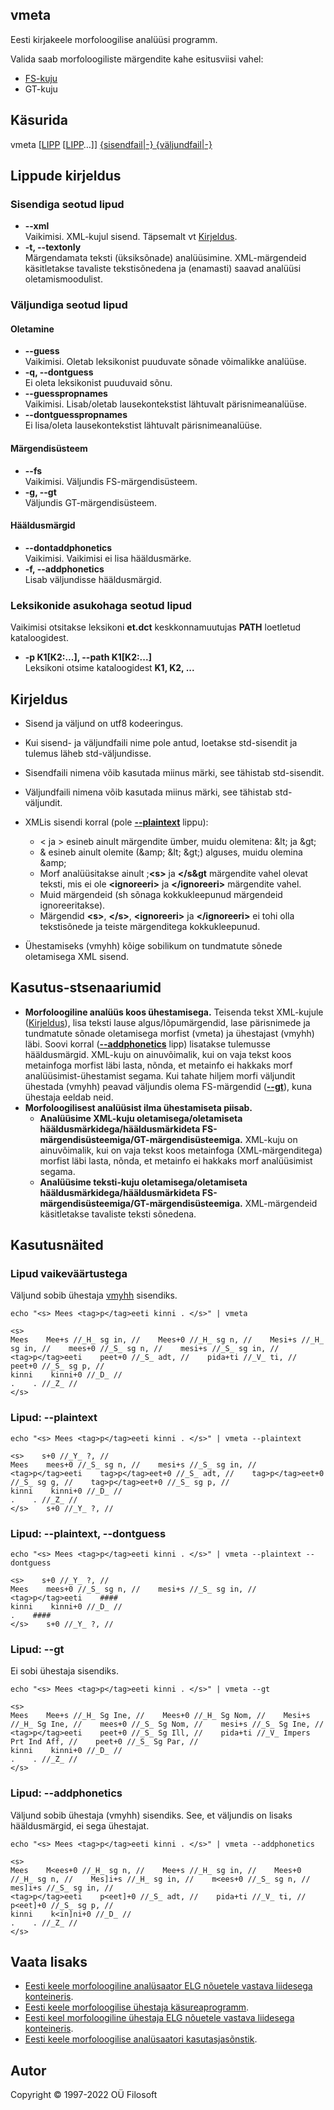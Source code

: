 ## vmeta <a name="algus"></a>
Eesti kirjakeele morfoloogilise analüüsi programm. 

Valida saab morfoloogiliste märgendite kahe esitusviisi vahel:
* [FS-kuju](https://filosoft.ee/html_morf_et/morfoutinfo.html)
* GT-kuju

## Käsurida
vmeta \[[LIPP](#lippude_kirjeldus) \[[LIPP](#lippude_kirjeldus)…\]\] [{sisendfail|-} {väljundfail|-}](#kirjeldus)

## Lippude kirjeldus <a name="lippude_kirjeldus"></a>

### Sisendiga seotud lipud <a name="lipp_sisend"></a>
* **--xml** <br> Vaikimisi. XML-kujul sisend. Täpsemalt vt [Kirjeldus](#kirjeldus).
* **-t, --textonly** <br> Märgendamata teksti (üksiksõnade) analüüsimine. XML-märgendeid käsitletakse
tavaliste tekstisõnedena ja (enamasti) saavad analüüsi oletamismoodulist.

### Väljundiga seotud lipud

#### Oletamine <a name="lipp_oletamine"></a>
* **--guess** <br> Vaikimisi. Oletab leksikonist puuduvate sõnade võimalikke analüüse.
* **-q, --dontguess** <br> Ei oleta leksikonist puuduvaid sõnu. 
* **--guesspropnames** <br> Vaikimisi. Lisab/oletab lausekontekstist lähtuvalt pärisnimeanalüüse.
* **--dontguesspropnames** <br>  Ei lisa/oleta lausekontekstist lähtuvalt pärisnimeanalüüse.

#### Märgendisüsteem <a name="lipp_margendisusteem"></a>
* **--fs** <br> Vaikimisi. Väljundis FS-märgendisüsteem.
* **-g, --gt** <br> Väljundis GT-märgendisüsteem.

#### Hääldusmärgid <a name="lipp_haaldusmargid"></a>
* **--dontaddphonetics** <br> Vaikimisi. Vaikimisi ei lisa hääldusmärke.
* **-f, --addphonetics** <br> Lisab väljundisse hääldusmärgid.

### Leksikonide asukohaga seotud lipud <a name="lipp_leksikonid"></a>
Vaikimisi otsitakse leksikoni **et.dct** keskkonnamuutujas **PATH** loetletud kataloogidest.
* **-p K1[K2:...], --path K1[K2:...]** <br> Leksikoni otsime kataloogidest **K1, K2, ...**

## Kirjeldus <a name="kirjeldus"></a>
* Sisend ja väljund on utf8 kodeeringus.
* Kui sisend- ja väljundfaili nime pole antud, loetakse std-sisendit ja tulemus 
läheb std-väljundisse.
* Sisendfaili nimena võib kasutada miinus märki, see tähistab std-sisendit.
* Väljundfaili nimena võib kasutada miinus märki, see tähistab std-väljundit.
* XMLis sisendi korral (pole **[--plaintext](#lipp_sisend)** lippu):
  * &lt; ja &gt; esineb ainult märgendite ümber, muidu olemitena: &amp;lt; ja &amp;gt;
  * &amp; esineb ainult olemite (&amp;amp; &amp;lt; &amp;gt;) alguses, muidu olemina &amp;amp;
  * Morf analüüsitakse ainult ;**&lt;s&gt;** ja **&lt;/s&gt** märgendite vahel olevat teksti,
  mis ei ole **&lt;ignoreeri&gt;** ja **&lt;/ignoreeri&gt;** märgendite vahel.
  * Muid märgendeid (sh sõnaga kokkukleepunud märgendeid ignoreeritakse).
  * Märgendid **&lt;s&gt;**, **&lt;/s&gt;**, **&lt;ignoreeri&gt;** ja **&lt;/ignoreeri&gt;** ei tohi olla 
  tekstisõnede ja teiste märgenditega kokkukleepunud.


* Ühestamiseks (vmyhh) kõige sobilikum on tundmatute sõnede oletamisega XML sisend.

## Kasutus-stsenaariumid
* **Morfoloogiline analüüs koos ühestamisega.** 
Teisenda tekst XML-kujule ([Kirjeldus](#kirjeldus)), lisa teksti lause algus/lõpumärgendid, lase pärisnimede ja tundmatute
sõnade oletamisega morfist (vmeta) ja ühestajast (vmyhh) läbi. 
Soovi korral (**[--addphonetics](#lipp_haaldusmargid)** lipp) lisatakse tulemusse hääldusmärgid. 
XML-kuju on ainuvõimalik, kui on vaja tekst koos metainfoga morfist läbi lasta, 
nõnda, et metainfo ei hakkaks morf analüüsimist-ühestamist segama.
Kui tahate hiljem morfi väljundit ühestada (vmyhh) peavad väljundis olema FS-märgendid (**[--gt](#lipp_margendisusteem)**), kuna ühestaja eeldab neid. 
* **Morfoloogilisest analüüsist ilma ühestamiseta piisab.**
  * **Analüüsime XML-kuju oletamisega/oletamiseta hääldusmärkidega/hääldusmärkideta FS-märgendisüsteemiga/GT-märgendisüsteemiga.**
  XML-kuju on ainuvõimalik, kui on vaja tekst koos metainfoga (XML-märgenditega) morfist 
  läbi lasta, nõnda, et metainfo ei hakkaks morf analüüsimist segama.
  * **Analüüsime teksti-kuju oletamisega/oletamiseta hääldusmärkidega/hääldusmärkideta 
  FS-märgendisüsteemiga/GT-märgendisüsteemiga.** XML-märgendeid käsitletakse tavaliste teksti sõnedena.

## Kasutusnäited

### Lipud vaikeväärtustega
Väljund sobib ühestaja [vmyhh](https://github.com/Filosoft/vabamorf/blob/master/apps/cmdline/vmyhh/LOEMIND.md) sisendiks.
```commandline
echo "<s> Mees <tag>p</tag>eeti kinni . </s>" | vmeta

<s>
Mees    Mee+s //_H_ sg in, //    Mees+0 //_H_ sg n, //    Mesi+s //_H_ sg in, //    mees+0 //_S_ sg n, //    mesi+s //_S_ sg in, //
<tag>p</tag>eeti    peet+0 //_S_ adt, //    pida+ti //_V_ ti, //    peet+0 //_S_ sg p, //
kinni    kinni+0 //_D_ //
.    . //_Z_ //
</s>
```
### Lipud: --plaintext

```commandline
echo "<s> Mees <tag>p</tag>eeti kinni . </s>" | vmeta --plaintext

<s>    s+0 //_Y_ ?, //
Mees    mees+0 //_S_ sg n, //    mesi+s //_S_ sg in, //
<tag>p</tag>eeti    tag>p</tag>eet+0 //_S_ adt, //    tag>p</tag>eet+0 //_S_ sg g, //    tag>p</tag>eet+0 //_S_ sg p, //
kinni    kinni+0 //_D_ //
.    . //_Z_ //
</s>    s+0 //_Y_ ?, //
```

### Lipud: --plaintext, --dontguess

```commandline
echo "<s> Mees <tag>p</tag>eeti kinni . </s>" | vmeta --plaintext --dontguess

<s>    s+0 //_Y_ ?, //
Mees    mees+0 //_S_ sg n, //    mesi+s //_S_ sg in, //
<tag>p</tag>eeti    ####
kinni    kinni+0 //_D_ //
.    ####
</s>    s+0 //_Y_ ?, //
```

### Lipud: --gt

Ei sobi ühestaja sisendiks.

```commandline
echo "<s> Mees <tag>p</tag>eeti kinni . </s>" | vmeta --gt

<s>
Mees    Mee+s //_H_ Sg Ine, //    Mees+0 //_H_ Sg Nom, //    Mesi+s //_H_ Sg Ine, //    mees+0 //_S_ Sg Nom, //    mesi+s //_S_ Sg Ine, //
<tag>p</tag>eeti    peet+0 //_S_ Sg Ill, //    pida+ti //_V_ Impers Prt Ind Aff, //    peet+0 //_S_ Sg Par, //
kinni    kinni+0 //_D_ //
.    . //_Z_ //
</s>
```

### Lipud: --addphonetics
Väljund sobib ühestaja (vmyhh) sisendiks. See, et väljundis on lisaks hääldusmärgid, ei sega ühestajat.
```commandline
echo "<s> Mees <tag>p</tag>eeti kinni . </s>" | vmeta --addphonetics

<s>
Mees    M<ees+0 //_H_ sg n, //    Mee+s //_H_ sg in, //    Mees+0 //_H_ sg n, //    Mes]i+s //_H_ sg in, //    m<ees+0 //_S_ sg n, //    mes]i+s //_S_ sg in, //
<tag>p</tag>eeti    p<eet]+0 //_S_ adt, //    pida+ti //_V_ ti, //    p<eet]+0 //_S_ sg p, //
kinni    k<in]ni+0 //_D_ //
.    . //_Z_ //
</s>
```

## Vaata lisaks
* [Eesti keele morfoloogiline analüsaator ELG nõuetele vastava liidesega konteineris](https://gitlab.com/tarmo.vaino/docker-elg-morf/-/blob/main/LOEMIND.md).
* [Eesti keele morfoloogilise ühestaja käsureaprogramm](https://github.com/Filosoft/vabamorf/blob/master/apps/cmdline/vmyhh/LOEMIND.md).
* [Eesti keel morfoloogiline ühestaja ELG nõuetele vastava liidesega konteineris](https://gitlab.com/tarmo.vaino/docker-elg-disamb/-/blob/main/LOEMIND.md).
* [Eesti keele morfoloogilise analüsaatori kasutasjasõnstik](https://github.com/Filosoft/vabamorf/blob/master/apps/cmdline/vmeta/kasutajasonastik.md).

## Autor
Copyright © 1997-2022 OÜ Filosoft
